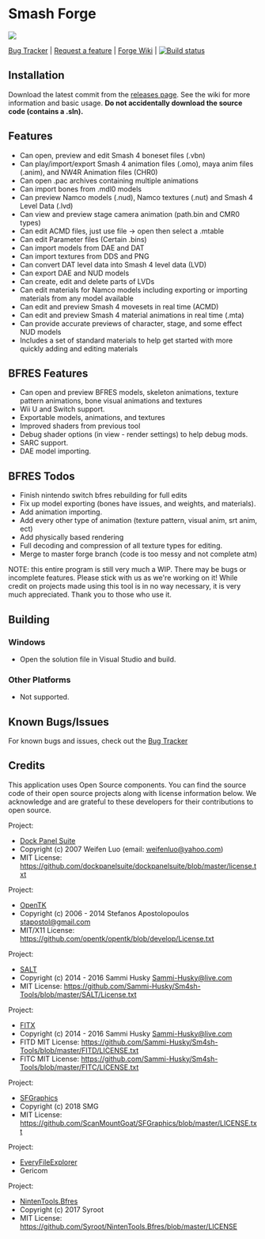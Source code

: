 Smash Forge
===========
<a href="url"><img src="https://github.com/jam1garner/Smash-Forge/wiki/Images/Application Main.png" align="top" height="auto" width="auto" ></a>

[Bug Tracker](https://github.com/jam1garner/Smash-4-Bone-Animator/issues) | [Request a feature](https://github.com/jam1garner/Smash-4-Bone-Animator/issues) | [Forge Wiki](https://github.com/jam1garner/Smash-Forge/wiki) | [![Build status](https://ci.appveyor.com/api/projects/status/o73kaah41uewf1kx/branch/master?svg=true)](https://ci.appveyor.com/project/Sammi-Husky/smash-4-bone-animator/branch/master)

## Installation
Download the latest commit from the [releases page](https://github.com/jam1garner/Smash-Forge/releases). See the wiki for more information and basic usage. **Do not accidentally download the source code (contains a .sln).**

## Features
 - Can open, preview and edit Smash 4 boneset files (.vbn)
 - Can play/import/export Smash 4 animation files (.omo), maya anim files (.anim), and NW4R Animation files (CHR0)
 - Can open .pac archives containing multiple animations
 - Can import bones from .mdl0 models
 - Can preview Namco models (.nud), Namco textures (.nut) and Smash 4 Level Data (.lvd)
 - Can view and preview stage camera animation (path.bin and CMR0 types)
 - Can edit ACMD files, just use file -> open then select a .mtable
 - Can edit Parameter files (Certain .bins)
 - Can import models from DAE and DAT
 - Can import textures from DDS and PNG
 - Can convert DAT level data into Smash 4 level data (LVD)
 - Can export DAE and NUD models
 - Can create, edit and delete parts of LVDs
 - Can edit materials for Namco models including exporting or importing materials from any model available
 - Can edit and preview Smash 4 movesets in real time (ACMD)
 - Can edit and preview Smash 4 material animations in real time (.mta)
 - Can provide accurate previews of character, stage, and some effect NUD models
 - Includes a set of standard materials to help get started with more quickly adding and editing materials

## BFRES Features
  - Can open and preview BFRES models, skeleton animations, texture pattern animations, bone visual animations and textures
  - Wii U and Switch support.
  - Exportable models, animations, and textures
  - Improved shaders from previous tool
  - Debug shader options (in view - render settings) to help debug mods.
  - SARC support.
  - DAE model importing.

## BFRES Todos
  - Finish nintendo switch bfres rebuilding for full edits
  - Fix up model exporting (bones have issues, and weights, and materials).
  - Add animation importing.
  - Add every other type of animation (texture pattern, visual anim, srt anim, ect)
  - Add physically based rendering
  - Full decoding and compression of all texture types for editing.
  - Merge to master forge branch (code is too messy and not complete atm)

NOTE: this entire program is still very much a WIP. There may be bugs or incomplete features. Please stick with us as we're working on it!
While credit on projects made using this tool is in no way necessary, it is very much appreciated. Thank you to those who use it.

## Building
### Windows
 - Open the solution file in Visual Studio and build.  

### Other Platforms
- Not supported.

## Known Bugs/Issues
For known bugs and issues, check out the [Bug Tracker](https://github.com/jam1garner/Smash-4-Bone-Animator/issues)

## Credits
This application uses Open Source components. You can find the source code of their open source projects along with license information below. We acknowledge and are grateful to these developers for their contributions to open source.

Project:

- [Dock Panel Suite](https://github.com/dockpanelsuite/dockpanelsuite)
- Copyright (c) 2007 Weifen Luo (email: weifenluo@yahoo.com)
- MIT License: https://github.com/dockpanelsuite/dockpanelsuite/blob/master/license.txt

Project:
- [OpenTK](https://github.com/opentk/opentk)
- Copyright (c) 2006 - 2014 Stefanos Apostolopoulos <stapostol@gmail.com>
- MIT/X11 License: https://github.com/opentk/opentk/blob/develop/License.txt

Project:
- [SALT](https://github.com/Sammi-Husky/Sm4sh-Tools)
- Copyright (c) 2014 - 2016 Sammi Husky <Sammi-Husky@live.com>
- MIT License: https://github.com/Sammi-Husky/Sm4sh-Tools/blob/master/SALT/License.txt

Project:
- [FITX](https://github.com/Sammi-Husky/Sm4sh-Tools)
- Copyright (c) 2014 - 2016 Sammi Husky <Sammi-Husky@live.com>
- FITD MIT License: https://github.com/Sammi-Husky/Sm4sh-Tools/blob/master/FITD/LICENSE.txt
- FITC MIT License: https://github.com/Sammi-Husky/Sm4sh-Tools/blob/master/FITC/LICENSE.txt

Project:
- [SFGraphics](https://github.com/ScanMountGoat/SFGraphics)
- Copyright (c) 2018 SMG
- MIT License: https://github.com/ScanMountGoat/SFGraphics/blob/master/LICENSE.txt

Project:
- [EveryFileExplorer](https://github.com/Gericom/EveryFileExplorer)
- Gericom

Project:
- [NintenTools.Bfres](https://github.com/Syroot/NintenTools.Bfres)
- Copyright (c) 2017 Syroot
- MIT License: https://github.com/Syroot/NintenTools.Bfres/blob/master/LICENSE

